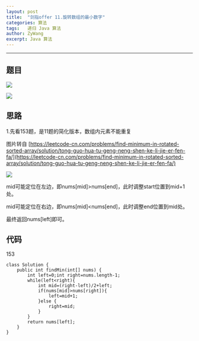 ```yaml
---
layout: post
title:  "剑指offer 11.旋转数组的最小数字"
categories: 算法
tags:   递归 Java 算法
author: ZyWang
excerpt: Java 算法 
---
```


****
## 题目 ##

![](https://s1.ax1x.com/2020/07/22/UbofW8.jpg)

![](https://s1.ax1x.com/2020/07/22/UbHbTA.jpg)

## 思路 ##

1.先看153题，是11题的简化版本，数组内元素不能重复

图片转自 [https://leetcode-cn.com/problems/find-minimum-in-rotated-sorted-array/solution/tong-guo-hua-tu-geng-neng-shen-ke-li-jie-er-fen-fa/](https://leetcode-cn.com/problems/find-minimum-in-rotated-sorted-array/solution/tong-guo-hua-tu-geng-neng-shen-ke-li-jie-er-fen-fa/)

![](https://s1.ax1x.com/2020/07/22/Ubbum4.jpg)

mid可能定位在左边，即nums[mid]>nums[end]，此时调整start位置到mid+1处。

mid可能定位在右边，即nums[mid]<nums[end]，此时调整end位置到mid处。

最终返回nums[left]即可。

## 代码 ##

153

	class Solution {
	    public int findMin(int[] nums) {
	        int left=0;int right=nums.length-1;
	        while(left<right){
	            int mid=(right-left)/2+left;
	            if(nums[mid]>nums[right]){
	                left=mid+1;
	            }else {
	                right=mid;
	            }
	        }
	        return nums[left];
	    }
	}

